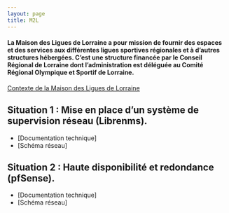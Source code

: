 ```yaml
---
layout: page
title: M2L
---
```

#### La Maison des Ligues de Lorraine a pour mission de fournir des espaces et des services aux différentes ligues sportives régionales et à d’autres structures hébergées. C’est une structure financée par le Conseil Régional de Lorraine dont l’administration est déléguée au Comité Régional Olympique et Sportif de Lorraine.

[Contexte de la Maison des Ligues de Lorraine](#)

## Situation 1 : Mise en place d’un système de supervision réseau (Librenms).

- [Documentation technique]
- [Schéma réseau]

## Situation 2 : Haute disponibilité et redondance (pfSense).

- [Documentation technique]
- [Schéma réseau]
